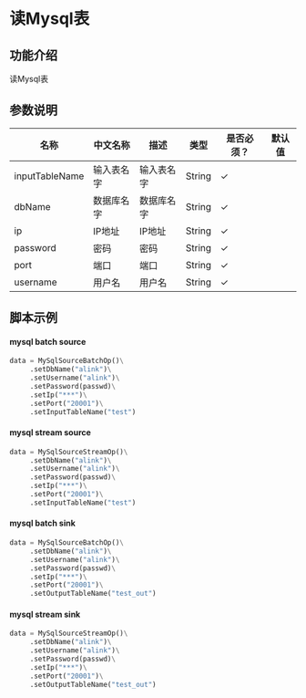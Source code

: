 # 读Mysql表

## 功能介绍
读Mysql表

## 参数说明

<!-- OLD_TABLE -->
<!-- This is the start of auto-generated parameter info -->
<!-- DO NOT EDIT THIS PART!!! -->
| 名称 | 中文名称 | 描述 | 类型 | 是否必须？ | 默认值 |
| --- | --- | --- | --- | --- | --- |
| inputTableName | 输入表名字 | 输入表名字 | String | ✓ |  |
| dbName | 数据库名字 | 数据库名字 | String | ✓ |  |
| ip | IP地址 | IP地址 | String | ✓ |  |
| password | 密码 | 密码 | String | ✓ |  |
| port | 端口 | 端口 | String | ✓ |  |
| username | 用户名 | 用户名 | String | ✓ |  |<!-- This is the end of auto-generated parameter info -->


## 脚本示例

#### mysql batch source 

```python
data = MySqlSourceBatchOp()\
     .setDbName("alink")\
     .setUsername("alink")\
     .setPassword(passwd)\
     .setIp("***")\
     .setPort("20001")\
     .setInputTableName("test")
```

#### mysql stream source 

```python
data = MySqlSourceStreamOp()\
     .setDbName("alink")\
     .setUsername("alink")\
     .setPassword(passwd)\
     .setIp("***")\
     .setPort("20001")\
     .setInputTableName("test")
```

####  mysql batch sink

```python
data = MySqlSourceBatchOp()\
     .setDbName("alink")\
     .setUsername("alink")\
     .setPassword(passwd)\
     .setIp("***")\
     .setPort("20001")\
     .setOutputTableName("test_out")
```

####  mysql stream sink

```python
data = MySqlSourceStreamOp()\
     .setDbName("alink")\
     .setUsername("alink")\
     .setPassword(passwd)\
     .setIp("***")\
     .setPort("20001")\
     .setOutputTableName("test_out")
```

